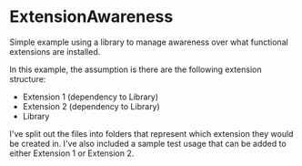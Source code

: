 # ExtensionAwareness
Simple example using a library to manage awareness over what functional extensions are installed.

In this example, the assumption is there are the following extension structure:
- Extension 1 (dependency to Library)
- Extension 2 (dependency to Library)
- Library

I've split out the files into folders that represent which extension they would be created in. I've also included a sample test usage that can be added to either Extension 1 or Extension 2.
